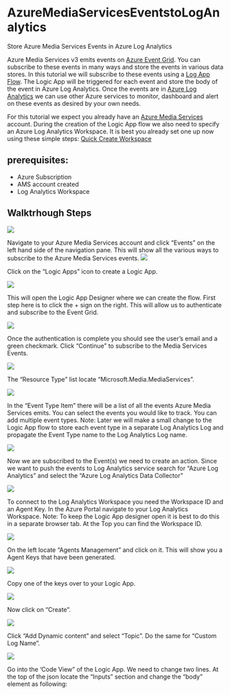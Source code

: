 # AzureMediaServicesEventstoLogAnalytics
Store Azure Media Services Events in Azure Log Analytics

Azure Media Services v3 emits events on [Azure Event Grid](https://docs.microsoft.com/en-us/azure/media-services/latest/media-services-event-schemas). You can subscribe to these events in many ways and store the events in various data stores. In this tutorial we will subscribe to these events using a [Log App Flow](https://azure.microsoft.com/en-us/services/logic-apps/). The Logic App will be triggered for each event and store the body of the event in Azure Log Analytics. Once the events are in [Azure Log Analytics](https://docs.microsoft.com/en-us/azure/azure-monitor/learn/quick-create-workspace) we can use other Azure services to monitor, dashboard and alert on these events as desired by your own needs.

For this tutorial we expect you already have an [Azure Media Services](https://docs.microsoft.com/en-us/azure/media-services/latest/create-account-howto) account. During the creation of the Logic App flow we also need to specify an Azure Log Analytics Workspace. It is best you already set one up now using these simple steps: [Quick Create Workspace](https://docs.microsoft.com/en-us/azure/azure-monitor/learn/quick-create-workspace)

## prerequisites:
- Azure Subscription
- AMS account created
- Log Analytics Workspace

## Walktrhough Steps
![](src/01.png)

Navigate to your Azure Media Services account and click “Events” on the left hand side of the navigation pane. This will show all the various ways to subscribe to the Azure Media Services events.
![](src/02.png)

Click on the “Logic Apps” icon to create a Logic App.

![](src/03.png)

This will open the Logic App Designer where we can create the flow. First step here is to click  the + sign on the right. This will allow us to authenticate and subscribe to the Event Grid.

![](src/04.png)

Once the authentication is complete you should see the user’s email and a green checkmark. Click “Continue” to subscribe to the Media Services Events.

![](src/05.png)

The “Resource Type” list locate “Microsoft.Media.MediaServices”.

![](src/06.png)

In the “Event Type Item” there will be a list of all the events Azure Media Services emits. You can select the events you would like to track. You can add multiple event types. Note: Later we will make a small change to the Logic App flow to store each event type in a separate Log Analytics Log and propagate the Event Type name to the Log Analytics Log name.

![](src/07.png)

Now we are subscribed to the Event(s) we need to create an action. Since we want to push the events to Log Analytics service search for “Azure Log Analytics” and select the “Azure Log Analytics Data Collector”

![](src/08.png)

To connect to the Log Analytics Workspace you need the Workspace ID and an Agent Key. In the Azure Portal navigate to your Log Analytics Workspace. Note: To keep the Logic App designer open it is best to do this in a separate browser tab. At the Top you can find the Workspace ID.

![](src/09.png)

On the left locate “Agents Management” and click on it. This will show you a Agent Keys that have been generated. 

![](src/10.png)

Copy one of the keys over to your Logic App.

![](src/11.png)

Now click on “Create”.

![](src/11b.png)

Click “Add Dynamic content” and select “Topic”. Do the same for “Custom Log Name”.

![](src/12.png)

Go into the ‘Code View” of the Logic App. We need to change two lines. 
At the top of the json locate the “Inputs” section and change the “body” element as following:

